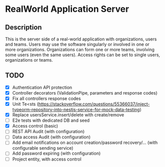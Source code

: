 # RealWorld Application Server

## Description
This is the server side of a real-world application with organizations, users and teams.
Users may use the software singularly or involved in one or more organizations.
Organizations can form one or more teams, involving some users (even the same users).
Access rights can be set to single users, organizations or teams.

## TODO
- [x] Authentication API protection
- [x] Controller decorators (ValidationPipe, parameters and response codes)
- [x] Fix all controllers response codes
- [x] Unit Te<sts (https://stackoverflow.com/questions/55366037/inject-typeorm-repository-into-nestjs-service-for-mock-data-testing)
- [x] Replace usersService.insert/delete with create/remove
- [ ] E2e tests with dedicated DB and seed
- [x] Access control (basic)
- [ ] REST API Audit (with configuration)
- [ ] Data access Audit (with configuration)
- [ ] Add email notifications on account creation/password recovery/... (with configurable sending service)
- [ ] Add password expiring (with configuration)
- [ ] Project entity, with access control
